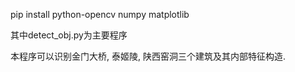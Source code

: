 pip install python-opencv numpy matplotlib

其中detect_obj.py为主要程序

本程序可以识别金门大桥, 泰姬陵, 陕西窑洞三个建筑及其内部特征构造.
